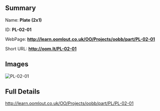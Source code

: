 

## Summary
 
Name: __Plate (2x1)__

ID: __PL-02-01__

WebPage: __http://learn.oomlout.co.uk/OO/Projects/oobb/part/PL-02-01__

Short URL: __http://oom.lt/PL-02-01__


## Images
![PL-02-01](http://oomlout.com/oomlout-OOBB/part/PL/PL-02-01/OOBB-PL-02-01_420.png)




## Full Details

 http://learn.oomlout.co.uk/OO/Projects/oobb/part/PL/PL-02-01

